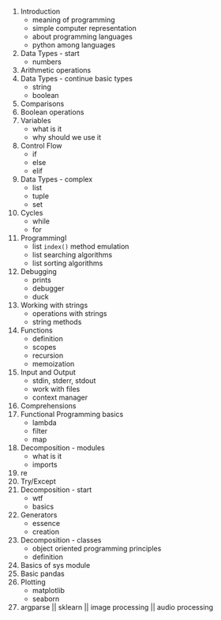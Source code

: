 1. Introduction
    * meaning of programming
    * simple computer representation
    * about programming languages
    * python among languages
1. Data Types - start
    * numbers
1. Arithmetic operations
1. Data Types - continue basic types
    * string
    * boolean
1. Comparisons
1. Boolean operations
1. Variables
    * what is it
    * why should we use it
1. Control Flow
    * if
    * else
    * elif
1. Data Types - complex
    * list
    * tuple
    * set
1. Cycles
    * while
    * for
1. ProgrammingI
    * list `index()` method emulation
    * list searching algorithms
    * list sorting algorithms
1. Debugging
    * prints
    * debugger
    * duck
1. Working with strings
    * operations with strings
    * string methods
1. Functions
    * definition
    * scopes
    * recursion
    * memoization
1. Input and Output
    * stdin, stderr, stdout
    * work with files
    * context manager
1. Comprehensions
1. Functional Programming basics
    * lambda
    * filter
    * map
1. Decomposition - modules
    * what is it
    * imports
1. re
1. Try/Except
1. Decomposition - start
    * wtf
    * basics
1. Generators
    * essence
    * creation
1. Decomposition - classes
    * object oriented programming principles
    * definition
1. Basics of sys module
1. Basic pandas
1. Plotting
    * matplotlib
    * seaborn
1. argparse || sklearn || image processing || audio processing